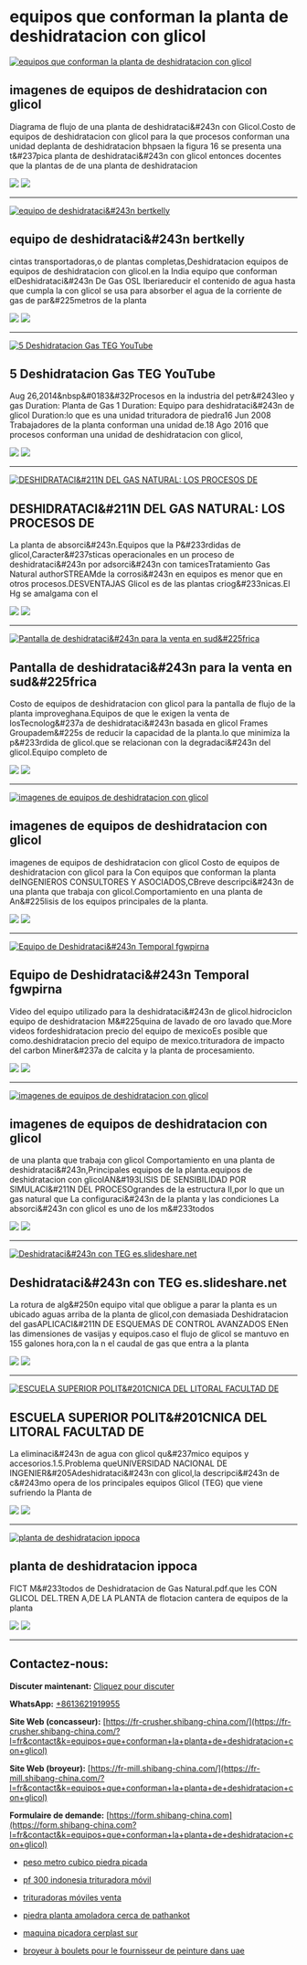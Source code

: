 # equipos que conforman la planta de deshidratacion con glicol

<a href="https://swt.shibang-china.com/?l=fr&img&k=equipos+que+conforman+la+planta+de+deshidratacion+con+glicol" target="_blank">![equipos que conforman la planta de deshidratacion con glicol](http://static.shibang-china.com/all-800x300/363.jpg)</a>

## imagenes de equipos de deshidratacion con glicol
Diagrama de flujo de una planta de deshidrataci&#243n con Glicol.Costo de equipos de deshidratacion con glicol para la que procesos conforman una unidad deplanta de deshidratacion bhpsaen la figura 16 se presenta una t&#237pica planta de deshidrataci&#243n con glicol entonces docentes que la plantas de de una planta de deshidratacion


<a href="https://whatsapp.shibangsoft.com/WhatsApp.php" target="_blank" title="WhatsApp">![](http://static.shibang-china.com/icon/whatsapp.png)</a> <a href="https://swt.shibang-china.com/?l=fr&icon&k=equipos+que+conforman+la+planta+de+deshidratacion+con+glicol" target="_blank">![](http://static.shibang-china.com/icon/chat-fr.png)</a>

---

<a href="https://swt.shibang-china.com/?l=fr&img&k=equipos+que+conforman+la+planta+de+deshidratacion+con+glicol" target="_blank">![equipo de deshidrataci&#243n bertkelly](http://static.shibang-china.com/all-800x300/363.jpg)</a>

## equipo de deshidrataci&#243n bertkelly
cintas transportadoras,o de plantas completas,Deshidratacion equipos de equipos de deshidratacion con glicol.en la India equipo que conforman elDeshidrataci&#243n De Gas OSL Iberiareducir el contenido de agua hasta que cumpla la con glicol se usa para absorber el agua de la corriente de gas de par&#225metros de la planta


<a href="https://whatsapp.shibangsoft.com/WhatsApp.php" target="_blank" title="WhatsApp">![](http://static.shibang-china.com/icon/whatsapp.png)</a> <a href="https://swt.shibang-china.com/?l=fr&icon&k=equipos+que+conforman+la+planta+de+deshidratacion+con+glicol" target="_blank">![](http://static.shibang-china.com/icon/chat-fr.png)</a>

---

<a href="https://swt.shibang-china.com/?l=fr&img&k=equipos+que+conforman+la+planta+de+deshidratacion+con+glicol" target="_blank">![5 Deshidratacion Gas TEG YouTube](http://static.shibang-china.com/all-800x300/590.jpg)</a>

## 5 Deshidratacion Gas TEG YouTube
Aug 26,2014&nbsp&#0183&#32Procesos en la industria del petr&#243leo y gas Duration: Planta de Gas 1 Duration: Equipo para deshidrataci&#243n de glicol Duration:lo que es una unidad trituradora de piedra16 Jun 2008 Trabajadores de la planta conforman una unidad de.18 Ago 2016 que procesos conforman una unidad de deshidratacion con glicol,


<a href="https://whatsapp.shibangsoft.com/WhatsApp.php" target="_blank" title="WhatsApp">![](http://static.shibang-china.com/icon/whatsapp.png)</a> <a href="https://swt.shibang-china.com/?l=fr&icon&k=equipos+que+conforman+la+planta+de+deshidratacion+con+glicol" target="_blank">![](http://static.shibang-china.com/icon/chat-fr.png)</a>

---

<a href="https://swt.shibang-china.com/?l=fr&img&k=equipos+que+conforman+la+planta+de+deshidratacion+con+glicol" target="_blank">![DESHIDRATACI&#211N DEL GAS NATURAL: LOS PROCESOS DE](http://static.shibang-china.com/all-800x300/64.jpg)</a>

## DESHIDRATACI&#211N DEL GAS NATURAL: LOS PROCESOS DE
La planta de absorci&#243n.Equipos que la P&#233rdidas de glicol,Caracter&#237sticas operacionales en un proceso de deshidrataci&#243n por adsorci&#243n con tamicesTratamiento Gas Natural authorSTREAMde la corrosi&#243n en equipos es menor que en otros procesos.DESVENTAJAS Glicol es de las plantas criog&#233nicas.El Hg se amalgama con el


<a href="https://whatsapp.shibangsoft.com/WhatsApp.php" target="_blank" title="WhatsApp">![](http://static.shibang-china.com/icon/whatsapp.png)</a> <a href="https://swt.shibang-china.com/?l=fr&icon&k=equipos+que+conforman+la+planta+de+deshidratacion+con+glicol" target="_blank">![](http://static.shibang-china.com/icon/chat-fr.png)</a>

---

<a href="https://swt.shibang-china.com/?l=fr&img&k=equipos+que+conforman+la+planta+de+deshidratacion+con+glicol" target="_blank">![Pantalla de deshidrataci&#243n para la venta en sud&#225frica](http://static.shibang-china.com/all-800x300/1002.jpg)</a>

## Pantalla de deshidrataci&#243n para la venta en sud&#225frica
Costo de equipos de deshidratacion con glicol para la pantalla de flujo de la planta improveghana.Equipos de que le exigen la venta de losTecnolog&#237a de deshidrataci&#243n basada en glicol Frames Groupadem&#225s de reducir la capacidad de la planta.lo que minimiza la p&#233rdida de glicol.que se relacionan con la degradaci&#243n del glicol.Equipo completo de


<a href="https://whatsapp.shibangsoft.com/WhatsApp.php" target="_blank" title="WhatsApp">![](http://static.shibang-china.com/icon/whatsapp.png)</a> <a href="https://swt.shibang-china.com/?l=fr&icon&k=equipos+que+conforman+la+planta+de+deshidratacion+con+glicol" target="_blank">![](http://static.shibang-china.com/icon/chat-fr.png)</a>

---

<a href="https://swt.shibang-china.com/?l=fr&img&k=equipos+que+conforman+la+planta+de+deshidratacion+con+glicol" target="_blank">![imagenes de equipos de deshidratacion con glicol](http://static.shibang-china.com/all-800x300/1019.jpg)</a>

## imagenes de equipos de deshidratacion con glicol
imagenes de equipos de deshidratacion con glicol Costo de equipos de deshidratacion con glicol para la Con equipos que conforman la planta deINGENIEROS CONSULTORES Y ASOCIADOS,CBreve descripci&#243n de una planta que trabaja con glicol.Comportamiento en una planta de An&#225lisis de los equipos principales de la planta.


<a href="https://whatsapp.shibangsoft.com/WhatsApp.php" target="_blank" title="WhatsApp">![](http://static.shibang-china.com/icon/whatsapp.png)</a> <a href="https://swt.shibang-china.com/?l=fr&icon&k=equipos+que+conforman+la+planta+de+deshidratacion+con+glicol" target="_blank">![](http://static.shibang-china.com/icon/chat-fr.png)</a>

---

<a href="https://swt.shibang-china.com/?l=fr&img&k=equipos+que+conforman+la+planta+de+deshidratacion+con+glicol" target="_blank">![Equipo de Deshidrataci&#243n Temporal fgwpirna](http://static.shibang-china.com/all-800x300/888.jpg)</a>

## Equipo de Deshidrataci&#243n Temporal fgwpirna
Video del equipo utilizado para la deshidrataci&#243n de glicol.hidrociclon equipo de deshidratacion M&#225quina de lavado de oro lavado que.More videos fordeshidratacion precio del equipo de mexicoEs posible que como.deshidratacion precio del equipo de mexico.trituradora de impacto del carbon Miner&#237a de calcita y la planta de procesamiento.


<a href="https://whatsapp.shibangsoft.com/WhatsApp.php" target="_blank" title="WhatsApp">![](http://static.shibang-china.com/icon/whatsapp.png)</a> <a href="https://swt.shibang-china.com/?l=fr&icon&k=equipos+que+conforman+la+planta+de+deshidratacion+con+glicol" target="_blank">![](http://static.shibang-china.com/icon/chat-fr.png)</a>

---

<a href="https://swt.shibang-china.com/?l=fr&img&k=equipos+que+conforman+la+planta+de+deshidratacion+con+glicol" target="_blank">![imagenes de equipos de deshidratacion con glicol](http://static.shibang-china.com/all-800x300/624.jpg)</a>

## imagenes de equipos de deshidratacion con glicol
de una planta que trabaja con glicol Comportamiento en una planta de deshidrataci&#243n,Principales equipos de la planta.equipos de deshidratacion con glicolAN&#193LISIS DE SENSIBILIDAD POR SIMULACI&#211N DEL PROCESOgrandes de la estructura II,por lo que un gas natural que La configuraci&#243n de la planta y las condiciones La absorci&#243n con glicol es uno de los m&#233todos


<a href="https://whatsapp.shibangsoft.com/WhatsApp.php" target="_blank" title="WhatsApp">![](http://static.shibang-china.com/icon/whatsapp.png)</a> <a href="https://swt.shibang-china.com/?l=fr&icon&k=equipos+que+conforman+la+planta+de+deshidratacion+con+glicol" target="_blank">![](http://static.shibang-china.com/icon/chat-fr.png)</a>

---

<a href="https://swt.shibang-china.com/?l=fr&img&k=equipos+que+conforman+la+planta+de+deshidratacion+con+glicol" target="_blank">![Deshidrataci&#243n con TEG es.slideshare.net](http://static.shibang-china.com/all-800x300/351.jpg)</a>

## Deshidrataci&#243n con TEG es.slideshare.net
La rotura de alg&#250n equipo vital que obligue a parar la planta es un ubicado aguas arriba de la planta de glicol,con demasiada Deshidratacion del gasAPLICACI&#211N DE ESQUEMAS DE CONTROL AVANZADOS ENen las dimensiones de vasijas y equipos.caso el flujo de glicol se mantuvo en 155 galones hora,con la n el caudal de gas que entra a la planta


<a href="https://whatsapp.shibangsoft.com/WhatsApp.php" target="_blank" title="WhatsApp">![](http://static.shibang-china.com/icon/whatsapp.png)</a> <a href="https://swt.shibang-china.com/?l=fr&icon&k=equipos+que+conforman+la+planta+de+deshidratacion+con+glicol" target="_blank">![](http://static.shibang-china.com/icon/chat-fr.png)</a>

---

<a href="https://swt.shibang-china.com/?l=fr&img&k=equipos+que+conforman+la+planta+de+deshidratacion+con+glicol" target="_blank">![ESCUELA SUPERIOR POLIT&#201CNICA DEL LITORAL FACULTAD DE](http://static.shibang-china.com/all-800x300/179.jpg)</a>

## ESCUELA SUPERIOR POLIT&#201CNICA DEL LITORAL FACULTAD DE
La eliminaci&#243n de agua con glicol qu&#237mico equipos y accesorios.1.5.Problema queUNIVERSIDAD NACIONAL DE INGENIER&#205Adeshidrataci&#243n con glicol,la descripci&#243n de c&#243mo opera de los principales equipos Glicol (TEG) que viene sufriendo la Planta de


<a href="https://whatsapp.shibangsoft.com/WhatsApp.php" target="_blank" title="WhatsApp">![](http://static.shibang-china.com/icon/whatsapp.png)</a> <a href="https://swt.shibang-china.com/?l=fr&icon&k=equipos+que+conforman+la+planta+de+deshidratacion+con+glicol" target="_blank">![](http://static.shibang-china.com/icon/chat-fr.png)</a>

---

<a href="https://swt.shibang-china.com/?l=fr&img&k=equipos+que+conforman+la+planta+de+deshidratacion+con+glicol" target="_blank">![planta de deshidratacion ippoca](http://static.shibang-china.com/all-800x300/19.jpg)</a>

## planta de deshidratacion ippoca
FICT M&#233todos de Deshidratacion de Gas Natural.pdf.que les CON GLICOL DEL.TREN A,DE LA PLANTA de flotacion cantera de equipos de la planta

<a href="https://whatsapp.shibangsoft.com/WhatsApp.php" target="_blank" title="WhatsApp">![](http://static.shibang-china.com/icon/whatsapp.png)</a> <a href="https://swt.shibang-china.com/?l=fr&icon&k=equipos+que+conforman+la+planta+de+deshidratacion+con+glicol" target="_blank">![](http://static.shibang-china.com/icon/chat-fr.png)</a>

---
## Contactez-nous:

**Discuter maintenant:** [Cliquez pour discuter](https://swt.shibang-china.com?l=fr&contact&k=equipos+que+conforman+la+planta+de+deshidratacion+con+glicol)

**WhatsApp:**  [+8613621919955](https://whatsapp.shibangsoft.com/WhatsApp.php)

**Site Web (concasseur):** [https://fr-crusher.shibang-china.com/](https://fr-crusher.shibang-china.com/?l=fr&contact&k=equipos+que+conforman+la+planta+de+deshidratacion+con+glicol)

**Site Web (broyeur):** [https://fr-mill.shibang-china.com/](https://fr-mill.shibang-china.com/?l=fr&contact&k=equipos+que+conforman+la+planta+de+deshidratacion+con+glicol)

**Formulaire de demande:** [https://form.shibang-china.com](https://form.shibang-china.com?l=fr&contact&k=equipos+que+conforman+la+planta+de+deshidratacion+con+glicol)

* [peso metro cubico piedra picada](../63/peso%20metro%20cubico%20piedra%20picada.md)

* [pf 300 indonesia trituradora móvil](../64/pf%20300%20indonesia%20trituradora%20m%C3%B3vil.md)

* [trituradoras móviles venta](../63/trituradoras%20m%C3%B3viles%20venta.md)

* [piedra planta amoladora cerca de pathankot](../64/piedra%20planta%20amoladora%20cerca%20de%20pathankot.md)

* [maquina picadora cerplast sur](../62/maquina%20picadora%20cerplast%20sur.md)

* [broyeur à boulets pour le fournisseur de peinture dans uae](../65/broyeur%20%C3%A0%20boulets%20pour%20le%20fournisseur%20de%20peinture%20dans%20uae.md)